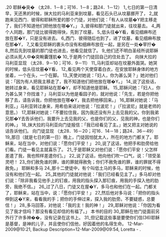 .20 
耶稣�突� 
（太28．1－8；可16．1－8；路24．1－12） 
1_七日的第一日清早，天还黑的时候，抹大拉的马利亚来到坟墓，看见石头已从坟墓挪开了， 2_就跑来见西门．彼得和耶稣所爱的那个门徒，对他们说：「有人从坟墓�Y把主移走了，我们不知道他们把他放在哪�Y。」 3_彼得和那门徒就出来，往坟墓去。 4_两个人同跑，那门徒比彼得跑得快，先到了坟墓， 5_低头往�Y看，看见细麻布还放在那�Y，只是没有进去。 6_西门．彼得随后也到了，进了坟墓，看见细麻布放在那�Y， 7_又看见耶稣的裹头巾没有和细麻布放在一起，是另在一处�宰拧� 8_然后先到坟墓的那门徒也进去，他看见就信了。 9_他们还不明白圣经所说耶稣必须从死人中�突畹囊馑肌� 10_于是两个门徒回自己的住处去了。 
向抹大拉的马利亚显现 
（太28．9－10；可16．9－11） 
11_马利亚却站在坟墓外面哭。她哭的时候，低头往坟墓�Y看， 12_看见两个天使穿着白衣，在安放耶稣身体的地方坐着，一个在头，一个在脚。 13_天使对她说：「妇人，你为甚么哭？」她对他们说：「因为有人把我主移走了，我不知道他们把他放在哪�Y。」 14_说了这些话，她转过身来，看见耶稣站在那�Y，却不知道他是耶稣。 15_耶稣问她：「妇人，你为甚么哭？你找谁？」马利亚以为他是看园子的，就对他说：「先生，若是你把他移了去，请告诉我，你把他放在哪�Y，我去把他移回来。」 16_耶稣对她说：「马利亚。」马利亚转过身来，用希伯来话对他说：「拉波尼！」（「拉波尼」就是老师的意思。） 17_耶稣对她说：「不要拉住我，因为我还没有升上去见我的父。你到我弟兄那�Y去告诉他们，我要升上去见我的父，也是你们的父，见我的神，也是你们的神。」 18_抹大拉的马利亚向门徒报信：「我已经看见了主。」她又把主对她说的话告诉他们。 
向门徒显现 
（太28．16－20；可16．14－18；路24．36－49） 
19_那日（就是七日的第一日）晚上，门徒因怕犹太人，所在的地方门都关了。耶稣来，站在当中，对他们说：「愿你们平安！」 20_说了这话，他把手和肋旁给他们看。门徒一看见主就喜乐了。 21_于是耶稣又对他们说：「愿你们平安！父怎样差遣了我，我也照样差遣你们。」 22_说了这话，他向他们吹一口气，说：「领受圣灵吧！ 23_你们赦免谁的罪，谁的罪就得赦免；你们不赦免谁的罪，谁的罪就不得赦免。」 
耶稣和多马 
24_那十二使徒中，有个叫低土马的多马，耶稣来的时候，他没有和他们在一起。 25_其他的门徒就对他说：「我们已经看见主了。」多马却对他们说：「除非我看见他手上的钉痕，用我的指头探入那钉痕，用我的手探入他的肋旁，我绝不信。」 
26_过了八日，门徒又在屋�Y，多马也和他们在一起。门都关了，耶稣来，站在当中，说：「愿你们平安！」 27_然后他对多马说：「把你的指头伸到这�Y来，看看我的手；把你的手伸过来，探入我的肋旁。不要疑惑，总要信！」 28_多马回答，对他说：「我的主！我的神！」 29_耶稣对他说：「你因为看见了我才信吗？那没有看见却信的有福了。」 
本书的目的 
30_耶稣在他门徒面前另外行了许多神��，没有记录在这书上。 31_但记载这些事是要使你们信(36)耶稣是基督，是神的儿子，并且使你们信他，好因着他的名得生命。 
12-Mar-2009@10:21, Backup Description=12-Mar-2009@09:54, Loretta - 
.